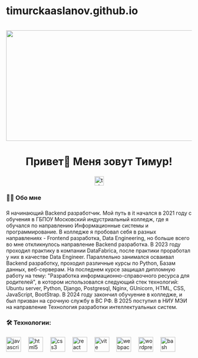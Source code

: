 # timurckaaslanov.github.io

<br clear="both">

<div align="center">
  <img height="300" width="600" src="https://user-images.githubusercontent.com/74038190/225813708-98b745f2-7d22-48cf-9150-083f1b00d6c9.gif"  />
</div>

###

<h1 align="center">Привет👋 Меня зовут Тимур!</h1>

###

<div align="center">
  <a href="https://t.me/TimurAslanov" target="_blank">
    <img src="https://img.shields.io/static/v1?message=Telegram&logo=telegram&label=&color=2CA5E0&logoColor=white&labelColor=&style=for-the-badge" height="25" alt="telegram logo"  />
  </a>
</div>

###

<h3 align="left">👩‍💻  Обо мне</h3>

###

<p align="left">Я начинающий Backend разработчик. Мой путь в it начался в 2021 году c обучения в ГБПОУ Московский индустриальный колледж, где я обучался по направлению Информационные системы и программирование. В колледже я пробовал себя в разных направлениях - Frontend разработка, Data Engineering, но больше всего во мне откликнулось направление Backend разработка. В 2023 году проходил практику в компании DataFabrica, после практики проработал у них в качестве Data Engineer. Параллельно занимался осваивал Backend разработку, проходил различные курсы по Python, Базам данных, веб-серверам. На последнем курсе защищал дипломную работу на тему: "Разработка информационно-справочного ресурса для родителей", в котором использовался следующий стек технологий: Ubuntu server, Python, Django, Postgresql, Nginx, GUnicorn, HTML, CSS, JavaScript, BootStrap. В 2024 году закончил обучуение в колледже, и был призван на срочную службу в ВС РФ. В 2025 поступил в НИУ МЭИ на направление Технология разработки интеллектуальных систем.<br>


###

<h3 align="left">🛠 Технологии:</h3>

###

<div align="left">
  <img src="https://github.com/user-attachments/assets/a54cd9e9-e449-4502-8ec9-acf200710bd2" height="40" alt="javascript logo"  />
  <img width="12" />
  <img src="https://github.com/user-attachments/assets/790c225c-3599-4134-bf83-6dc8bef00ecb" height="40" alt="html5 logo"  />
  <img width="12" />
  <img src="https://img.icons8.com/external-tal-revivo-filled-tal-revivo/24/external-django-a-high-level-python-web-framework-that-encourages-rapid-development-logo-filled-tal-revivo.png" height="40" alt="css3 logo"  />
  <img width="12" />
  <img src="https://img.icons8.com/?size=100&id=J6KcaRLsTgpZ&format=png&color=000000" height="40" alt="react logo"  />
  <img width="12" />
  <img src="https://img.icons8.com/?size=100&id=lhwQTv6iwznO&format=png&color=000000" height="40" alt="vite logo"  />
  <img width="12" />
  <img src="https://img.icons8.com/?size=100&id=zFAYIdFZlGxP&format=png&color=000000" height="40" alt="webpack logo"  />
  <img width="12" />
  <img src="https://img.icons8.com/?size=100&id=D2Hi2VkJSi33&format=png&color=000000" height="40" alt="wordpress logo"  />
  <img width="12" />
  <img src="https://img.icons8.com/?size=100&id=107497&format=png&color=000000" height="40" alt="bash logo"  />
  <img width="12" />
</div>

